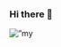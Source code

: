 ### Hi there 👋

<p align=”center”>
<img width=”200" height=”200" src=”https://github.com/guttomarttins/guttomarttins/assets/2126032/350267d2-6a36-4abc-a56a-dbe4fbb5b9ff" alt=”my banner”>
</p>
<!--
Here are some ideas to get you started:

- 🔭 I’m currently working on ...

- 🌱 I’m currently learning ...
- 👯 I’m looking to collaborate on ...
- 🤔 I’m looking for help with ...
- 💬 Ask me about ...
- 📫 How to reach me: ...
- 😄 Pronouns: ...
- ⚡ Fun fact: ...
-->
